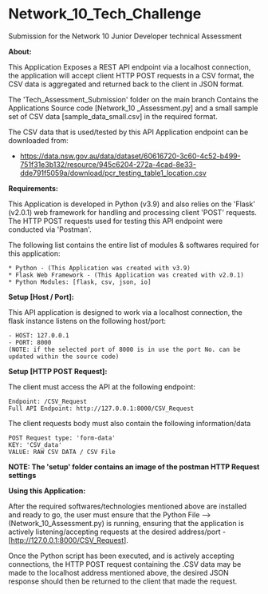 # Network_10_Tech_Challenge
Submission for the Network 10 Junior Developer technical Assessment


**About:** 

This Application Exposes a REST API endpoint via a localhost connection, the application will accept client HTTP POST requests in a CSV format, the CSV data is aggregated and returned back to the client in JSON format.

The 'Tech_Assessment_Submission' folder on the main branch Contains the Applications Source code [Network_10
_Assessment.py] and a small sample set of CSV data [sample_data_small.csv] in the required format.

The CSV data that is used/tested by this API Application endpoint can be downloaded from:
  - https://data.nsw.gov.au/data/dataset/60616720-3c60-4c52-b499-751f31e3b132/resource/945c6204-272a-4cad-8e33-dde791f5059a/download/pcr_testing_table1_location.csv



**Requirements:**

This Application is developed in Python (v3.9) and also relies on the 'Flask' (v2.0.1) web framework for handling and processing client 'POST' requests. The HTTP POST requests used for testing this API endpoint were conducted via 'Postman'. 

The following list contains the entire list of modules & softwares required for this application:
  
```
* Python - (This Application was created with v3.9)
* Flask Web Framework - (This Application was created with v2.0.1)
* Python Modules: [flask, csv, json, io]
```


**Setup [Host / Port]:**

This API application is designed to work via a localhost connection, the flask instance listens on the following host/port:
```
- HOST: 127.0.0.1
- PORT: 8000
(NOTE: if the selected port of 8000 is in use the port No. can be updated within the source code)
```


**Setup [HTTP POST Request]:**

The client must access the API at the following endpoint:
```
Endpoint: /CSV_Request
Full API Endpoint: http://127.0.0.1:8000/CSV_Request
```

The client requests body must also contain the following information/data
```
POST Request type: 'form-data'
KEY: 'CSV_data'
VALUE: RAW CSV DATA / CSV File

```
**NOTE: The 'setup' folder contains an image of the postman HTTP Request settings**


**Using this Application:**

After the required softwares/technologies mentioned above are installed and ready to go, the user must ensure that the Python File --> (Network_10_Assessment.py) is running, ensuring that the application is actively listening/accepting requests at the desired address/port - [http://127.0.0.1:8000/CSV_Request].

Once the Python script has been executed, and is actively accepting connections, the HTTP POST request containing the .CSV data may be made to the localhost address mentioned above, the desired JSON response should then be returned to the client that made the request.

